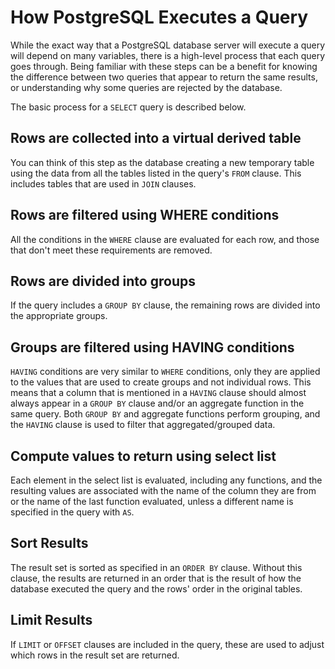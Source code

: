# How PostgreSQL Executes a Query
While the exact way that a PostgreSQL database server will execute a query will depend on many variables, there is a high-level process that each query goes through. Being familiar with these steps can be a benefit for knowing the difference between two queries that appear to return the same results, or understanding why some queries are rejected by the database.

The basic process for a `SELECT` query is described below.

## Rows are collected into a virtual derived table
You can think of this step as the database creating a new temporary table using the data from all the tables listed in the query's `FROM` clause. This includes tables that are used in `JOIN` clauses.

## Rows are filtered using WHERE conditions
All the conditions in the `WHERE` clause are evaluated for each row, and those that don't meet these requirements are removed.

## Rows are divided into groups
If the query includes a `GROUP BY` clause, the remaining rows are divided into the appropriate groups.

## Groups are filtered using HAVING conditions
`HAVING` conditions are very similar to `WHERE` conditions, only they are applied to the values that are used to create groups and not individual rows. This means that a column that is mentioned in a `HAVING` clause should almost always appear in a `GROUP BY` clause and/or an aggregate function in the same query. Both `GROUP BY` and aggregate functions perform grouping, and the `HAVING` clause is used to filter that aggregated/grouped data.

## Compute values to return using select list
Each element in the select list is evaluated, including any functions, and the resulting values are associated with the name of the column they are from or the name of the last function evaluated, unless a different name is specified in the query with `AS`.

## Sort Results
The result set is sorted as specified in an `ORDER BY` clause. Without this clause, the results are returned in an order that is the result of how the database executed the query and the rows' order in the original tables. 

## Limit Results
If `LIMIT` or `OFFSET` clauses are included in the query, these are used to adjust which rows in the result set are returned.
